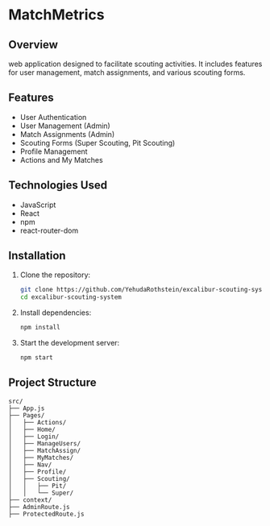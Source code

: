 # MatchMetrics

## Overview

web application designed to facilitate scouting activities. It includes features for user management, match assignments, and various scouting forms.

## Features

- User Authentication
- User Management (Admin)
- Match Assignments (Admin)
- Scouting Forms (Super Scouting, Pit Scouting)
- Profile Management
- Actions and My Matches

## Technologies Used

- JavaScript
- React
- npm
- react-router-dom

## Installation

1. Clone the repository:
    ```bash
    git clone https://github.com/YehudaRothstein/excalibur-scouting-system.git
    cd excalibur-scouting-system
    ```

2. Install dependencies:
    ```bash
    npm install
    ```

3. Start the development server:
    ```bash
    npm start
    ```

## Project Structure

```plaintext
src/
├── App.js
├── Pages/
│   ├── Actions/
│   ├── Home/
│   ├── Login/
│   ├── ManageUsers/
│   ├── MatchAssign/
│   ├── MyMatches/
│   ├── Nav/
│   ├── Profile/
│   ├── Scouting/
│   │   ├── Pit/
│   │   └── Super/
├── context/
├── AdminRoute.js
├── ProtectedRoute.js
